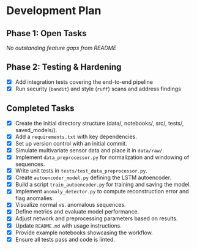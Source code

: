 # Development Plan

## Phase 1: Open Tasks
_No outstanding feature gaps from README_

## Phase 2: Testing & Hardening
- [x] Add integration tests covering the end-to-end pipeline
- [x] Run security (`bandit`) and style (`ruff`) scans and address findings

## Completed Tasks
- [x] Create the initial directory structure (data/, notebooks/, src/, tests/, saved_models/).
- [x] Add a `requirements.txt` with key dependencies.
- [x] Set up version control with an initial commit.
- [x] Simulate multivariate sensor data and place it in `data/raw/`.
- [x] Implement `data_preprocessor.py` for normalization and windowing of sequences.
- [x] Write unit tests in `tests/test_data_preprocessor.py`.
- [x] Create `autoencoder_model.py` defining the LSTM autoencoder.
- [x] Build a script `train_autoencoder.py` for training and saving the model.
- [x] Implement `anomaly_detector.py` to compute reconstruction error and flag anomalies.
- [x] Visualize normal vs. anomalous sequences.
- [x] Define metrics and evaluate model performance.
- [x] Adjust network and preprocessing parameters based on results.
- [x] Update `README.md` with usage instructions.
- [x] Provide example notebooks showcasing the workflow.
- [x] Ensure all tests pass and code is linted.
